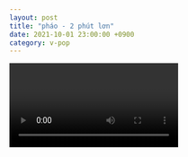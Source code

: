 ```yaml
---
layout: post
title: "pháo - 2 phút lơn"
date: 2021-10-01 23:00:00 +0900
category: v-pop
---
```


<div class="video-container">
    <video id="player" class="video-js vjs-default-skin vjs-big-play-centered" data-json="/public/json/v-pop/pháo - 2 phút lơn.json"></video>
</div>

```
```